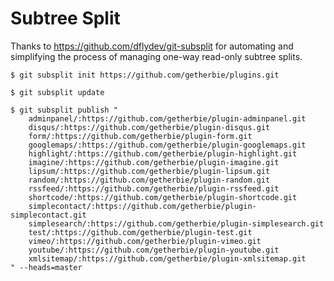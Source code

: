 Subtree Split
=============

Thanks to https://github.com/dflydev/git-subsplit for automating and simplifying
the process of managing one-way read-only subtree splits.

    $ git subsplit init https://github.com/getherbie/plugins.git

    $ git subsplit update

    $ git subsplit publish "
        adminpanel/:https://github.com/getherbie/plugin-adminpanel.git
        disqus/:https://github.com/getherbie/plugin-disqus.git
        form/:https://github.com/getherbie/plugin-form.git
        googlemaps/:https://github.com/getherbie/plugin-googlemaps.git
        highlight/:https://github.com/getherbie/plugin-highlight.git
        imagine/:https://github.com/getherbie/plugin-imagine.git
        lipsum/:https://github.com/getherbie/plugin-lipsum.git
        random/:https://github.com/getherbie/plugin-random.git
        rssfeed/:https://github.com/getherbie/plugin-rssfeed.git
        shortcode/:https://github.com/getherbie/plugin-shortcode.git
        simplecontact/:https://github.com/getherbie/plugin-simplecontact.git
        simplesearch/:https://github.com/getherbie/plugin-simplesearch.git
        test/:https://github.com/getherbie/plugin-test.git
        vimeo/:https://github.com/getherbie/plugin-vimeo.git
        youtube/:https://github.com/getherbie/plugin-youtube.git
        xmlsitemap/:https://github.com/getherbie/plugin-xmlsitemap.git
    " --heads=master
